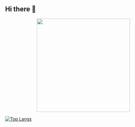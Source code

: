 ## Hi there 👋
<div id="header" align="center">
  <img src="https://i.gifer.com/Hyxx.gif" width="300"/>
</div>

[![Top Langs](https://github-readme-stats.vercel.app/api/top-langs/?username=999iQ)](https://github.com/anuraghazra/github-readme-stats)
<!--
**999iQ/999iQ** is a ✨ _special_ ✨ repository because its `README.md` (this file) appears on your GitHub profile.

Here are some ideas to get you started:

- 🔭 I’m currently working on ...
- 🌱 I’m currently learning ...
- 👯 I’m looking to collaborate on ...
- 🤔 I’m looking for help with ...
- 💬 Ask me about ...
- 📫 How to reach me: ...
- 😄 Pronouns: ...
- ⚡ Fun fact: ...
-->
